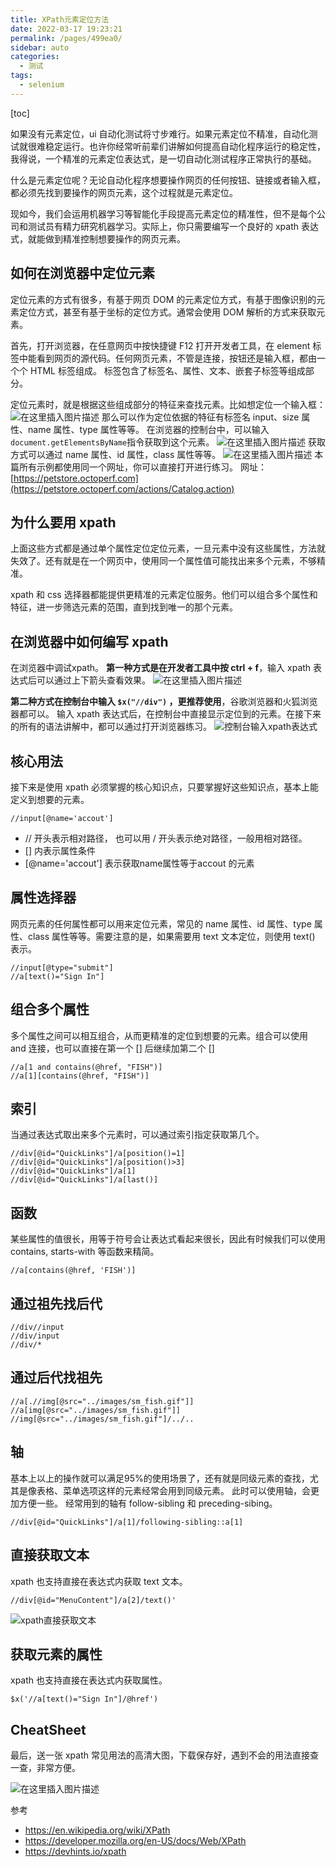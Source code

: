 ```yaml
---
title: XPath元素定位方法
date: 2022-03-17 19:23:21
permalink: /pages/499ea0/
sidebar: auto
categories:
  - 测试
tags:
  - selenium
---
```

[toc]

如果没有元素定位，ui 自动化测试将寸步难行。如果元素定位不精准，自动化测试就很难稳定运行。也许你经常听前辈们讲解如何提高自动化程序运行的稳定性，我得说，一个精准的元素定位表达式，是一切自动化测试程序正常执行的基础。

什么是元素定位呢？无论自动化程序想要操作网页的任何按钮、链接或者输入框，都必须先找到要操作的网页元素，这个过程就是元素定位。

现如今，我们会运用机器学习等智能化手段提高元素定位的精准性，但不是每个公司和测试员有精力研究机器学习。实际上，你只需要编写一个良好的 xpath 表达式，就能做到精准控制想要操作的网页元素。

## 如何在浏览器中定位元素

定位元素的方式有很多，有基于网页 DOM 的元素定位方式，有基于图像识别的元素定位方式，甚至有基于坐标的定位方式。通常会使用 DOM 解析的方式来获取元素。

首先，打开浏览器，在任意网页中按快捷键 F12 打开开发者工具，在 element 标签中能看到网页的源代码。任何网页元素，不管是连接，按钮还是输入框，都由一个个 HTML 标签组成。 标签包含了标签名、属性、文本、嵌套子标签等组成部分。

定位元素时，就是根据这些组成部分的特征来查找元素。比如想定位一个输入框：
![在这里插入图片描述](https://img-blog.csdnimg.cn/ca9873061c5a4c119ffc928e4acabe28.png)
那么可以作为定位依据的特征有标签名 input、size 属性、name 属性、type 属性等等。 在浏览器的控制台中，可以输入`document.getElementsByName`指令获取到这个元素。
![在这里插入图片描述](https://img-blog.csdnimg.cn/ef5e6057f49e4c12ab515b952e56b7fb.png)
获取方式可以通过 name 属性、id 属性，class 属性等等。
![在这里插入图片描述](https://img-blog.csdnimg.cn/0e0c688e84ec4a25adfe65ed5b11814e.png?x-oss-process=image/watermark,type_d3F5LXplbmhlaQ,shadow_50,text_Q1NETiBAbG9va2VyNTM=,size_20,color_FFFFFF,t_70,g_se,x_16)
本篇所有示例都使用同一个网址，你可以直接打开进行练习。 网址：[https://petstore.octoperf.com](https://petstore.octoperf.com/actions/Catalog.action)

## 为什么要用 xpath

上面这些方式都是通过单个属性定位定位元素，一旦元素中没有这些属性，方法就失效了。还有就是在一个网页中，使用同一个属性值可能找出来多个元素，不够精准。

xpath 和 css 选择器都能提供更精准的元素定位服务。他们可以组合多个属性和特征，进一步筛选元素的范围，直到找到唯一的那个元素。

## 在浏览器中如何编写 xpath

在浏览器中调试xpath。
**第一种方式是在开发者工具中按 ctrl + f**，输入 xpath 表达式后可以通过上下箭头查看效果。
![在这里插入图片描述](https://img-blog.csdnimg.cn/8756e0a6157643dbaed2a02da312b61f.png?x-oss-process=image/watermark,type_d3F5LXplbmhlaQ,shadow_50,text_Q1NETiBAbG9va2VyNTM=,size_20,color_FFFFFF,t_70,g_se,x_16)


**第二种方式在控制台中输入 `$x("//div")` ，更推荐使用**，谷歌浏览器和火狐浏览器都可以。 输入 xpath 表达式后，在控制台中直接显示定位到的元素。在接下来的所有的语法讲解中，都可以通过打开浏览器练习。
![控制台输入xpath表达式](https://img-blog.csdnimg.cn/5f10c13624e14905a1b6fcebab9edd1c.png)

## 核心用法

接下来是使用 xpath 必须掌握的核心知识点，只要掌握好这些知识点，基本上能定义到想要的元素。

```
//input[@name='accout']
```

- // 开头表示相对路径， 也可以用 / 开头表示绝对路径，一般用相对路径。
- [] 内表示属性条件
- [@name='accout'] 表示获取name属性等于accout 的元素

## 属性选择器

网页元素的任何属性都可以用来定位元素，常见的 name 属性、id 属性、type 属性、class 属性等等。需要注意的是，如果需要用 text 文本定位，则使用 text() 表示。

```
//input[@type="submit"]
//a[text()="Sign In"]
```

## 组合多个属性

多个属性之间可以相互组合，从而更精准的定位到想要的元素。组合可以使用 and 连接，也可以直接在第一个 [] 后继续加第二个 [] 

```
//a[1 and contains(@href, "FISH")]
//a[1][contains(@href, "FISH")]
```

## 索引

当通过表达式取出来多个元素时，可以通过索引指定获取第几个。

```
//div[@id="QuickLinks"]/a[position()=1]
//div[@id="QuickLinks"]/a[position()>3]
//div[@id="QuickLinks"]/a[1]
//div[@id="QuickLinks"]/a[last()]
```

## 函数

某些属性的值很长，用等于符号会让表达式看起来很长，因此有时候我们可以使用 contains,  starts-with 等函数来精简。

```
//a[contains(@href, 'FISH')]
```

## 通过祖先找后代

```
//div//input
//div/input
//div/*
```

## 通过后代找祖先

```
//a[.//img[@src="../images/sm_fish.gif"]]
//a[img[@src="../images/sm_fish.gif"]]
//img[@src="../images/sm_fish.gif"]/../..
```

## 轴

基本上以上的操作就可以满足95%的使用场景了，还有就是同级元素的查找，尤其是像表格、菜单选项这样的元素经常会用到同级元素。 此时可以使用轴，会更加方便一些。 经常用到的轴有 follow-sibling 和 preceding-sibing。

```
//div[@id="QuickLinks"]/a[1]/following-sibling::a[1]
```

## 直接获取文本

xpath 也支持直接在表达式内获取 text 文本。

```
//div[@id="MenuContent"]/a[2]/text()'
```

![xpath直接获取文本](https://img-blog.csdnimg.cn/322e53a4afb04e8a94738182e847ff97.png)



## 获取元素的属性

xpath 也支持直接在表达式内获取属性。

```
$x('//a[text()="Sign In"]/@href')
```



## CheatSheet

最后，送一张 xpath 常见用法的高清大图，下载保存好，遇到不会的用法直接查一查，非常方便。

![在这里插入图片描述](https://img-blog.csdnimg.cn/9017c7cdc5ef4448bf15fdba3d874ccf.png?x-oss-process=image/watermark,type_d3F5LXplbmhlaQ,shadow_50,text_Q1NETiBAbG9va2VyNTM=,size_20,color_FFFFFF,t_70,g_se,x_16)


参考

- https://en.wikipedia.org/wiki/XPath
- https://developer.mozilla.org/en-US/docs/Web/XPath
- https://devhints.io/xpath

